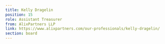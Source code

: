 ```yaml
---
title: Kelly Dragelin
position: 15
role: Assistant Treasurer
from: AlixPartners LLP
link: https://www.alixpartners.com/our-professionals/kelly-dragelin/
section: board
---
```


